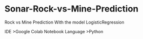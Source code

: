 # Sonar-Rock-vs-Mine-Prediction
Rock vs Mine Prediction 
With the  model LogisticRegression

IDE >Google Colab Notebook
Language >Python

